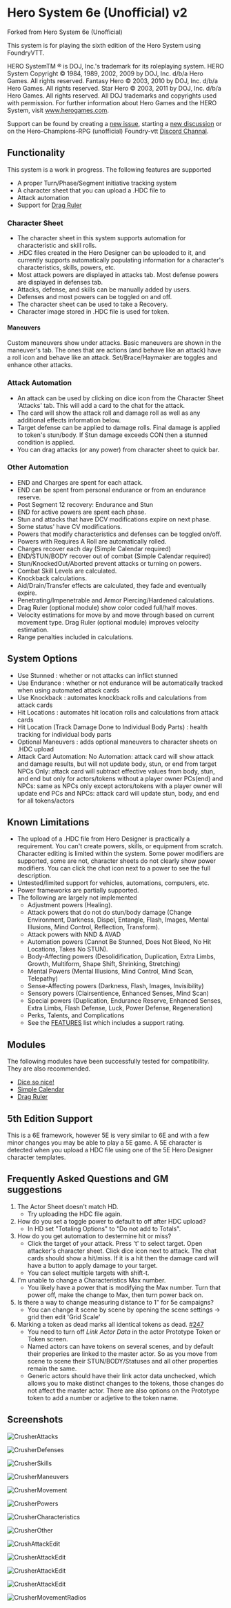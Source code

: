 # Hero System 6e (Unofficial) v2

Forked from Hero System 6e (Unofficial)

This system is for playing the sixth edition of the Hero System using FoundryVTT.

HERO SystemTM ® is DOJ, Inc.'s trademark for its roleplaying system.
HERO System Copyright © 1984, 1989, 2002, 2009 by DOJ, Inc. d/b/a Hero Games. All rights
reserved.
Fantasy Hero © 2003, 2010 by DOJ, Inc. d/b/a Hero Games. All rights reserved.
Star Hero © 2003, 2011 by DOJ, Inc. d/b/a Hero Games. All rights reserved.
All DOJ trademarks and copyrights used with permission.
For further information about Hero Games and the HERO System, visit www.herogames.com.

Support can be found by creating a [new issue](https://github.com/dmdorman/hero6e-foundryvtt/issues), starting a [new discussion](https://github.com/dmdorman/hero6e-foundryvtt/discussions) or on the Hero-Champions-RPG (unofficial) Foundry-vtt [Discord Channal](https://discord.com/channels/609528652878839828/770825017729482772).

## Functionality

This system is a work in progress. The following features are supported

* A proper Turn/Phase/Segment initiative tracking system
* A character sheet that you can upload a .HDC file to
* Attack automation
* Support for [Drag Ruler](https://foundryvtt.com/packages/drag-ruler)

### Character Sheet

- The character sheet in this system supports automation for characteristic and skill rolls.
- .HDC files created in the Hero Designer can be uploaded to it, and currently supports automatically populating information for a character's characteristics, skills, powers, etc.
- Most attack powers are displayed in attacks tab.  Most defense powers are displayed in defenses tab.
- Attacks, defense, and skills can be manually added by users.
- Defenses and most powers can be toggled on and off.
- The character sheet can be used to take a Recovery.
- Character image stored in .HDC file is used for token.

#### Maneuvers

Custom maneuvers show under attacks.  Basic maneuvers are shown in the maneuver's tab.  The ones that are actions (and behave like an attack) have a roll icon and behave like an attack.  Set/Brace/Haymaker are toggles and enhance other attacks.

### Attack Automation

- An attack can be used by clicking on dice icon from the Character Sheet 'Attacks' tab. This will add a card to the chat for the attack.
- The card will show the attack roll and damage roll as well as any additional effects information below.
- Target defense can be applied to damage rolls.  Final damage is applied to token's stun/body.  If Stun damage exceeds CON then a stunned condition is applied.
- You can drag attacks (or any power) from character sheet to quick bar.

### Other Automation
- END and Charges are spent for each attack. 
- END can be spent from personal endurance or from an endurance reserve.
- Post Segment 12 recovery: Endurance and Stun
- END for active powers are spent each phase.
- Stun and attacks that have DCV modifications expire on next phase.
- Some status' have CV modifications.
- Powers that modify characteristics and defenses can be toggled on/off.
- Powers with Requires A Roll are automatically rolled.
- Charges recover each day (Simple Calendar required)
- END/STUN/BODY recover out of combat (Simple Calendar required)
- Stun/KnockedOut/Aborted prevent attacks or turning on powers.
- Combat Skill Levels are calculated.
- Knockback calculations.
- Aid/Drain/Transfer effects are calculated, they fade and eventually expire.
- Penetrating/Impenetrable and Armor Piercing/Hardened calculations.
- Drag Ruler (optional module) show color coded full/half moves.
- Velocity estimations for move by and move through based on current movement type.  Drag Ruler (optional module) improves velocity estimation.
- Range penalties included in calculations.







## System Options

- Use Stunned : whether or not attacks can inflict stunned
- Use Endurance : whether or not endurance will be automatically tracked when using automated attack cards
- Use Knockback : automates knockback rolls and calculations from attack cards
- Hit Locations : automates hit location rolls and calculations from attack cards
- Hit Location (Track Damage Done to Individual Body Parts) : health tracking for individual body parts
- Optional Maneuvers : adds optional maneuvers to character sheets on .HDC upload
- Attack Card Automation:
    No Automation: attack card will show attack and damage results, but will not update body, stun, or end from target
    NPCs Only: attack card will subtract effective values from body, stun, and end but only for actors/tokens without a player owner
    PCs(end) and NPCs: same as NPCs only except actors/tokens with a player owner will update end
    PCs and NPCs: attack card will update stun, body, and end for all tokens/actors

## Known Limitations
- The upload of a .HDC file from Hero Designer is practically a requirement.  You can't create powers, skills, or equipment from scratch.  Character editing is limited within the system.  Some power modifiers are supported, some are not, character sheets do not clearly show power modifiers.  You can click the chat icon next to a power to see the full description.
- Untested/limited support for vehicles, automations, computers, etc.
- Power frameworks are partially supported.
- The following are largely not implemented
  - Adjustment powers (Healing).
  - Attack powers that do not do stun/body damage (Change Environment, Darkness, Dispel,  Entangle, Flash, Images, Mental Illusions, Mind Control, Reflection, Transform).
  - Attack powers with NND & AVAD
  - Automation powers (Cannot Be Stunned, Does Not Bleed, No Hit Locations, Takes No STUN).
  - Body-Affecting powers (Desolidification, Duplication, Extra Limbs, Growth, Multiform, Shape Shift, Shrinking, Stretching)
  - Mental Powers (Mental Illusions, Mind Control, Mind Scan, Telepathy)
  - Sense-Affecting powers (Darkness, Flash, Images, Invisibility)
  - Sensory powers (Clairsentience, Enhanced Senses, Mind Scan)
  - Special powers (Duplication, Endurance Reserve, Enhanced Senses, Extra Limbs, Flash Defense, Luck, Power Defense, Regeneration)
  - Perks, Talents, and Complications
  - See the [FEATURES](https://github.com/dmdorman/hero6e-foundryvtt/FEATURES.md) list which includes a support rating.

## Modules
The following modules have been successfully tested for compatibility.  They are also recommended.
  - [Dice so nice!](https://gitlab.com/riccisi/foundryvtt-dice-so-nice)
  - [Simple Calendar](https://github.com/vigoren/foundryvtt-simple-calendar)
  - [Drag Ruler](https://foundryvtt.com/packages/drag-ruler)

## 5th Edition Support
This is a 6E framework, however 5E is very similar to 6E and with a few minor changes you may be able to play a 5E game.  A 5E character is detected when you upload a HDC file using one of the 5E Hero Designer character templates.

## Frequently Asked Questions and GM suggestions
1. The Actor Sheet doesn't match HD.
   - Try uploading the HDC file again.
2. How do you set a toggle power to default to off after HDC upload?
   - In HD set "Totaling Options" to "Do not add to Totals".
3. How do you get automation to destermine hit or miss?
   - Click the target of your attack.  Press 't' to select target.  Open attacker's character sheet.  Click dice icon next to attack.  The chat cards should show a hit/miss.  If it is a hit then the damage card will have a button to apply damage to your target.
   - You can select multiple targets with shift-t.
4. I'm unable to change a Characteristics Max number.
   - You likely have a power that is modifying the Max number.  Turn that power off, make the change to Max, then turn power back on.
5. Is there a way to change measuring distance to 1" for 5e campaigns?
   - You can change it scene by scene by opening the scene settings -> grid then edit 'Grid Scale'
6. Marking a token as dead marks all identical tokens as dead. [#247](https://github.com/dmdorman/hero6e-foundryvtt/issues/153)
   - You need to turn off *Link Actor Data* in the actor Prototype Token or Token screen.
   - Named actors can have tokens on several scenes, and by default their properies are linked to the master actor.  So as you move from scene to scene their STUN/BODY/Statuses and all other properties remain the same.
   - Generic actors should have their link actor data unchecked, which allows you to make distinct changes to the tokens, those changes do not affect the master actor.  There are also options on the Prototype token to add a number or adjetive to the token name.

## Screenshots

![CrusherAttacks](./media/CrusherAttacks.png)

![CrusherDefenses](./media/CrusherDefenses.png)

![CrusherSkills](./media/CrusherSkills.png)

![CrusherManeuvers](./media/CrusherManeuvers.png)

![CrusherMovement](./media/CrusherMovement.png)

![CrusherPowers](./media/CrusherPowers.png)

![CrusherCharacteristics](./media/CrusherCharacteristics.png)

![CrusherOther](./media/CrusherOther.png)

![CrushAttackEdit](./media/CrushAttackEdit.png)

![CrusherAttackEdit](./media/CrushAttackCard.png)

![CrusherAttackEdit](./media/CrushDamageCard.png)

![CrusherAttackEdit](./media/CrushApplyDamageCard.png)

![CrusherMovementRadios](./media/CrusherMovementRadios.png)
